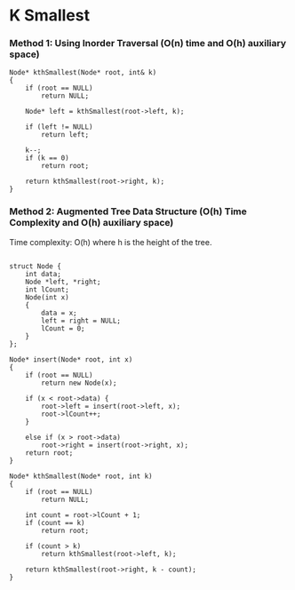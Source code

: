 # K Smallest

### Method 1: Using Inorder Traversal (O(n) time and O(h) auxiliary space) 

```
Node* kthSmallest(Node* root, int& k)
{
    if (root == NULL)
        return NULL;
 
    Node* left = kthSmallest(root->left, k);
 
    if (left != NULL)
        return left;
 
    k--;
    if (k == 0)
        return root;
 
    return kthSmallest(root->right, k);
}
```

### Method 2: Augmented Tree Data Structure (O(h) Time Complexity and O(h) auxiliary space)

Time complexity: O(h) where h is the height of the tree.

```

struct Node {
	int data;
	Node *left, *right;
	int lCount;
	Node(int x)
	{
		data = x;
		left = right = NULL;
		lCount = 0;
	}
};

Node* insert(Node* root, int x)
{
	if (root == NULL)
		return new Node(x);

	if (x < root->data) {
		root->left = insert(root->left, x);
		root->lCount++;
	}

	else if (x > root->data)
		root->right = insert(root->right, x);
	return root;
}

Node* kthSmallest(Node* root, int k)
{
	if (root == NULL)
		return NULL;

	int count = root->lCount + 1;
	if (count == k)
		return root;

	if (count > k)
		return kthSmallest(root->left, k);

	return kthSmallest(root->right, k - count);
}

```
